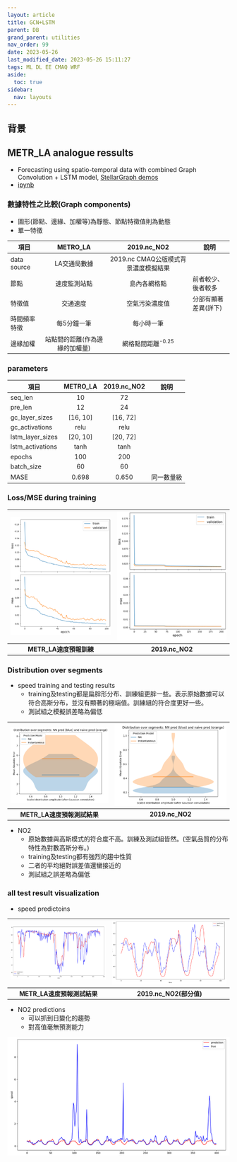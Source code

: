 ```yaml
---
layout: article
title: GCN+LSTM
parent: DB
grand_parent: utilities
nav_order: 99
date: 2023-05-26
last_modified_date: 2023-05-26 15:11:27
tags: ML DL EE CMAQ WRF
aside:
  toc: true
sidebar:
  nav: layouts
---
```


## 背景

## METR_LA analogue ressults

- Forecasting using spatio-temporal data with combined Graph Convolution + LSTM model, [ StellarGraph demos](https://stellargraph.readthedocs.io/en/stable/demos/time-series/gcn-lstm-time-series.html)
- [ipynb]()

### 數據特性之比較(Graph components)

- 圖形(節點、邊緣、加權等)為靜態、節點特徵值則為動態
- 單一特徵

項目|METRO_LA|2019.nc_NO2|說明
-|:-:|:-:|-
|data source|LA交通局數據|2019.nc CMAQ公版模式背景濃度模擬結果|
節點|速度監測站點|島內各網格點|前者較少、後者較多
特徵值|交通速度|空氣污染濃度值|分部有顯著差異(詳下)
時間頻率特徵|每5分鐘一筆|每小時一筆
邊緣加權|站點間的距離(作為邊緣的加權量)|網格點間距離<sup>-0.25</sup>|

### parameters

項目|METRO_LA|2019.nc_NO2|說明
-|:-:|:-:|-
seq_len|10|72|
pre_len|12|24|
gc_layer_sizes|[16, 10]|[16, 72]|
gc_activations|relu|relu|
lstm_layer_sizes|[20, 10]|[20, 72]|
lstm_activations|tanh|tanh|
epochs|100|200|
batch_size|60|60|
MASE|0.698|0.650|同一數量級

### Loss/MSE during training

|![](../attachments/2023-05-26-14-29-42.png)|![](../attachments/2023-05-26-14-30-33.png)|
|:-:|:-:|
|<b>METR_LA速度預報訓練</b>|<b>2019.nc_NO2</b>|

### Distribution over segments

- speed training and testing results
  - training及testing都是扁胖形分布、訓練組更胖一些。表示原始數據可以符合高斯分布，並沒有顯著的極端值。訓練組的符合度更好一些。
  - 測試組之模擬誤差略為偏低

|![](https://github.com/sinotec2/FAQ/raw/main/attachments/2023-05-26-13-46-53.png)|![](https://github.com/sinotec2/FAQ/raw/main/attachments/2023-05-26-13-46-00.png)|
|:-:|:-:|
|<b>METR_LA速度預報測試結果</b>|<b>2019.nc_NO2</b>|

- NO2
  - 原始數據與高斯模式的符合度不高。訓練及測試組皆然。(空氣品質的分布特性為對數高斯分布。)
  - training及testing都有強烈的趨中性質
  - 二者的平均絕對誤差值還蠻接近的
  - 測試組之誤差略為偏低

### all test result visualization

- speed predictoins

|![](https://github.com/sinotec2/FAQ/raw/main/attachments/2023-05-26-13-37-22.png)|![](https://github.com/sinotec2/FAQ/raw/main/attachments/2023-05-26-13-40-59.png)|
|:-:|:-:|
|<b>METR_LA速度預報測試結果</b>|<b>2019.nc_NO2(部分值)</b>|

- NO2 predictions
  - 可以抓到日變化的趨勢
  - 對高值毫無預測能力

![](https://github.com/sinotec2/FAQ/raw/main/attachments/2023-05-26-13-43-21.png)

